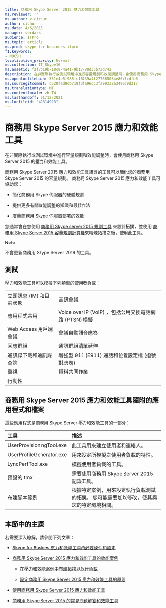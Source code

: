 ```yaml
---
title: 商務用 Skype Server 2015 應力和效能工具
ms.reviewer: ''
ms.author: v-cichur
author: cichur
ms.date: 4/6/2016
manager: serdars
audience: ITPro
ms.topic: article
ms.prod: skype-for-business-itpro
f1.keywords:
- NOCSH
localization_priority: Normal
ms.collection: IT_Skype16
ms.assetid: f2f7d19b-18c8-4a41-9b17-80d35b73d742
description: 在非實際執行或測試環境中進行容量規劃和效能調整時，會使用商務用 Skype Server 2015 的壓力和效能工具。
ms.openlocfilehash: 551e4e5f985fc18439a4f277685034e86c7cdfb6
ms.sourcegitcommit: c528fad9db719f3fa96dc3fa99332a349cd9d317
ms.translationtype: MT
ms.contentlocale: zh-TW
ms.lasthandoff: 01/12/2021
ms.locfileid: "49814923"
---
```

# <a name="skype-for-business-server-2015-stress-and-performance-tool"></a>商務用 Skype Server 2015 應力和效能工具
 
在非實際執行或測試環境中進行容量規劃和效能調整時，會使用商務用 Skype Server 2015 的壓力和效能工具。
  
商務用 Skype Server 2015 應力和效能工具組含的工具可以簡化您的商務用 Skype Server 2015 的容量規劃。 商務用 Skype Server 2015 應力和效能工具可協助您：
  
- 簡化商務用 Skype 伺服器的硬體規劃
    
- 提供更多有關效能調整的知識和最佳作法
    
- 度量商務用 Skype 伺服器部署的效能
    
您通常會在您使用 [商務用 Skype server 2015 規劃工具](../../management-tools/planning-tool/planning-tool.md) 來設計拓撲，並使用 [商務用 Skype Server 2015 容量規劃計算機](../../management-tools/capacity-planning-calculator.md)來精煉拓撲之後，使用此工具。 

> [!NOTE]
> 不會更新商務用 Skype Server 2019 的工具。
  
## <a name="tests"></a>測試

壓力和效能工具可以模擬下列類型的使用者負載：
  
|||
|:-----|:-----|
|立即訊息 (IM) 和目前狀態  <br/> |音訊會議  <br/> |
|應用程式共用  <br/> |Voice over IP (VoIP) ，包括公用交換電話網路 (PTSN) 模擬  <br/> |
|Web Access 用戶端會議  <br/> |會議自動語音應答  <br/> |
|回應群組  <br/> |通訊群組清單延伸  <br/> |
|通訊錄下載和通訊錄查詢  <br/> |增強型 911 (E911) 通話和位置設定檔 (撥號對應表)   <br/> |
|重視  <br/> |資料共同作業  <br/> |
|行動性  <br/> ||
   
## <a name="applications-and-files-included-with-the-skype-for-business-server-2015-stress-and-performance-tool"></a>商務用 Skype Server 2015 應力和效能工具隨附的應用程式和檔案

這些應用程式是商務用 Skype Server 壓力和效能工具的一部分：
  
|**工具**|**描述**|
|:-----|:-----|
|UserProvisioningTool.exe  <br/> |此工具用來建立使用者和連絡人。  <br/> |
|UserProfileGenerator.exe  <br/> |用來設定所模擬之使用者負載的特性。  <br/> |
|LyncPerfTool.exe  <br/> |模擬使用者負載的工具。  <br/> |
|預設的 tmx  <br/> |需要使用商務用 Skype Server 2015 記錄工具。  <br/> |
|布建腳本範例  <br/> |根據特定案例，用來設定執行負載測試的拓撲。 您可能需要加以修改，使其與您的特定環境相關。  <br/> |
   
## <a name="topics-in-this-section"></a>本節中的主題

若需要深入瞭解，請參閱下列文章：
  
- [Skype for Busines 應力和效能工具的必要條件和設定](prerequisites-and-setup.md)
    
- [商務用 Skype Server 2015 應力和效能工具的效能案例](scenarios.md)
    
  - [在壓力和效能案例中布建拓撲以執行負載](provisioning-the-topology-to-run-load.md)
    
  - [設定商務用 Skype Server 2015 應力和效能工具的原則](configuring-policies.md)
    
- [使用商務用 Skype Server 2015 應力和效能工具](using-the-tool.md)
    
- [商務用 Skype Server 2015 的常見問題解答和效能工具](faq.md)
    

